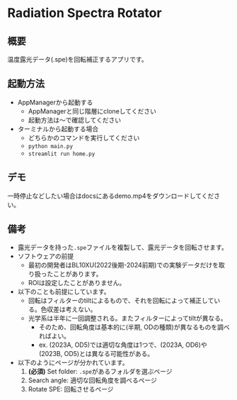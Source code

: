# Radiation Spectra Rotator

## 概要

温度露光データ(.spe)を回転補正するアプリです。


## 起動方法

- AppManagerから起動する
    - AppManagerと同じ階層にcloneしてください
    - 起動方法は〜で確認してください
- ターミナルから起動する場合
    - どちらかのコマンドを実行してください
    - `python main.py`
    - `streamlit run home.py`


## デモ

一時停止などしたい場合はdocsにあるdemo.mp4をダウンロードしてください。


## 備考
- 露光データを持った`.spe`ファイルを複製して、露光データを回転させます。
- ソフトウェアの前提
    - 最初の開発者はBL10XU(2022後期-2024前期)での実験データだけを取り扱ったことがあります。
    - ROIは設定したことがありません。
- 以下のことも前提にしています。
    - 回転はフィルターのtiltによるもので、それを回転によって補正している。色収差は考えない。
    - 光学系は半年に一回調整される。またフィルターによってtiltが異なる。
        - そのため、回転角度は基本的に(半期, ODの種類)が異なるものを調べればよい。
        - ex. (2023A, OD5)では適切な角度は1つで、(2023A, OD6)や(2023B, OD5)とは異なる可能性がある。
- 以下のようにページが分かれています。
    1. **(必須)** Set folder: `.spe`があるフォルダを選ぶページ
    2. Search angle: 適切な回転角度を調べるページ
    3. Rotate SPE: 回転させるページ
